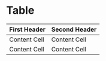 # Table

| First Header | Second Header |
| ------------ | ------------- |
| Content Cell | Content Cell  |
| Content Cell | Content Cell  |
